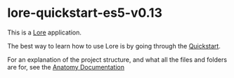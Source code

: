 # lore-quickstart-es5-v0.13

This is a [Lore](https://www.lorejs.org) application.

The best way to learn how to use Lore is by going through the [Quickstart](https://www.lorejs.org/anatomy/).

For an explanation of the project structure, and what all the files and folders are for, see
the [Anatomy Documentation](https://www.lorejs.org/anatomy/)
